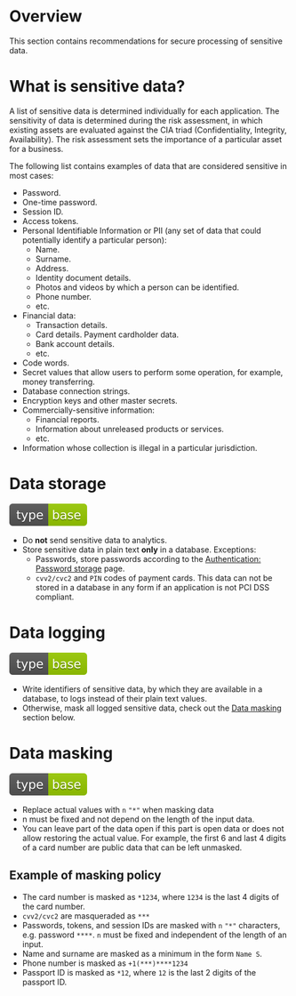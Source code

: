# Overview

This section contains recommendations for secure processing of sensitive data.

# What is sensitive data?

A list of sensitive data is determined individually for each application. The sensitivity of data is determined during the risk assessment, in which existing assets are evaluated against the CIA triad (Confidentiality, Integrity, Availability). The risk assessment sets the importance of a particular asset for a business.

The following list contains examples of data that are considered sensitive in most cases:

- Password.
- One-time password.
- Session ID.
- Access tokens.
- Personal Identifiable Information or PII (any set of data that could potentially identify a particular person):
    - Name.
    - Surname.
    - Address.
    - Identity document details.
    - Photos and videos by which a person can be identified.
    - Phone number.
    - etc.
- Financial data:
    - Transaction details.
    - Card details.
Payment cardholder data.
    - Bank account details.
    - etc.
- Code words.
- Secret values that allow users to perform some operation, for example, money transferring.
- Database connection strings.
- Encryption keys and other master secrets.
- Commercially-sensitive information:
    - Financial reports.
    - Information about unreleased products or services.
    - etc.
- Information whose collection is illegal in a particular jurisdiction.

# Data storage

<div align="left">
<img src="/.gitbook/assets/type-base-icon.svg">
</div>

- Do **not** send sensitive data to analytics.
- Store sensitive data in plain text **only** in a database. Exceptions:
    - Passwords, store passwords according to the [Authentication: Password storage](/Web%20Application/Authentication/Authentication%20with%20loging%20and%20password/password-storage.md) page.
    - `cvv2/cvc2` and `PIN` codes of payment cards. This data can not be stored in a database in any form if an application is not PCI DSS compliant.

# Data logging

<div align="left">
<img src="/.gitbook/assets/type-base-icon.svg">
</div>

- Write identifiers of sensitive data, by which they are available in a database, to logs instead of their plain text values.
- Otherwise, mask all logged sensitive data, check out the [Data masking](#data-masking) section below.

# Data masking

<div align="left">
<img src="/.gitbook/assets/type-base-icon.svg">
</div>

- Replace actual values with `n` `"*"` when masking data
- n must be fixed and not depend on the length of the input data.
- You can leave part of the data open if this part is open data or does not allow restoring the actual value. For example, the
first 6 and last 4 digits of a card number are public data that can be left unmasked.

## Example of masking policy

- The card number is masked as `*1234`, where `1234` is the last 4 digits of the card number.
- `cvv2/cvc2` are masqueraded as `***`
- Passwords, tokens, and session IDs are masked with `n` `"*"` characters, e.g. password `****`. `n` must be fixed and independent of the length of an input.
- Name and surname are masked as a minimum in the form `Name S`.
- Phone number is masked as `+1(***)****1234`
- Passport ID is masked as `*12`, where `12` is the last 2 digits of the passport ID.
